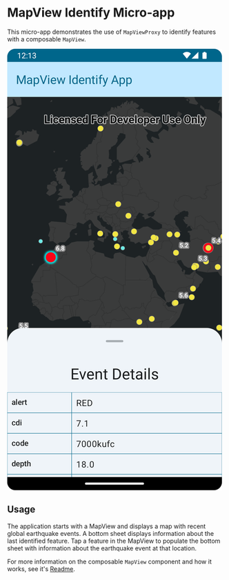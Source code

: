 # MapView Identify Micro-app

This micro-app demonstrates the use of `MapViewProxy` to identify features with a composable `MapView`.

![Screenshot](screenshot.png)

## Usage

The application starts with a MapView and displays a map with recent global earthquake events. A bottom sheet displays information about the last identified feature. Tap a feature in the MapView to populate the bottom sheet with information about the earthquake event at that location.

For more information on the composable `MapView` component and how it works, see it's [Readme](../../toolkit/geo-compose/README.md).

